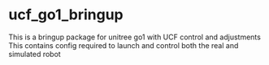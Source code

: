 # ucf_go1_bringup
This is a bringup package for unitree go1 with UCF control and adjustments
This contains config required to launch and control both the real and simulated robot